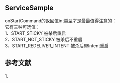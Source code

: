 

## ServiceSample

onStartCommand的返回值int类型才是最最值得注意的：            
它有三种可选值：              
1、START_STICKY                            被杀后重启         
2、START_NOT_STICKY                        被杀后不重启           
3、START_REDELIVER_INTENT                  被杀后带Intent重启        


## 参考文献
1、
